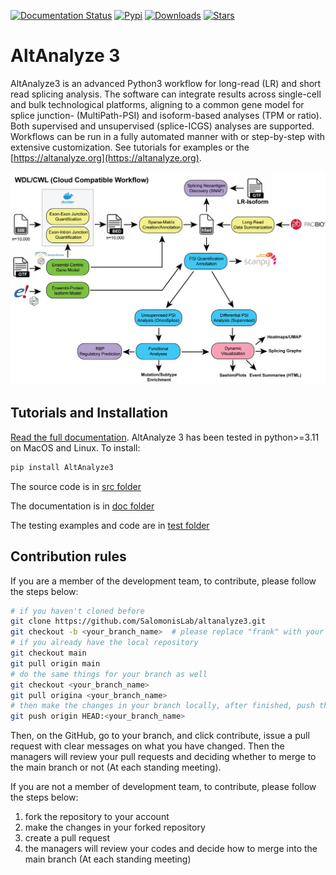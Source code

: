 [![Documentation Status](https://readthedocs.org/projects/altanalyze3/badge/?version=latest)](https://altanalyze3.readthedocs.io/en/latest/?badge=latest)  [![Pypi](https://img.shields.io/pypi/v/altanalyze3?logo=PyPI)](https://pypi.org/project/altanalyze3/)  [![Downloads](https://pepy.tech/badge/altanalyze3)](https://pypi.org/project/altanalyze3/)  [![Stars](https://img.shields.io/github/stars/SalomonisLab/altanalyze3)](https://github.com/SalomonisLab/altanalyze3/stargazers)


# AltAnalyze 3
AltAnalyze3 is an advanced Python3 workflow for long-read (LR) and short read splicing analysis. The software can integrate results across single-cell and bulk technological platforms, aligning to a common gene model for splice junction- (MultiPath-PSI) and isoform-based analyses (TPM or ratio). Both supervised and unsupervised (splice-ICGS) analyses are supported. Workflows can be run in a fully automated manner with or step-by-step with extensive customization. See tutorials for examples or the [https://altanalyze.org](https://altanalyze.org).

![schema](docs/images/AltAnalyze3.png)

## Tutorials and Installation

[Read the full documentation](https://altanalyze3.readthedocs.io/en/latest/). AltAnalyze 3 has been tested in python>=3.11 on MacOS and Linux. To install:

```bash
pip install AltAnalyze3
```

The source code is in [src folder](./src)

The documentation is in [doc folder](./doc)

The testing examples and code are in [test folder](./test)

## Contribution rules

If you are a member of the development team, to contribute, please follow the steps below:

```bash
# if you haven't cloned before
git clone https://github.com/SalomonisLab/altanalyze3.git
git checkout -b <your_branch_name>  # please replace "frank" with your token
# if you already have the local repository
git checkout main
git pull origin main
# do the same things for your branch as well
git checkout <your_branch_name>
git pull origina <your_branch_name>
# then make the changes in your branch locally, after finished, push them to the correpsonding branch on GitHub
git push origin HEAD:<your_branch_name>
```

Then, on the GitHub, go to your branch, and click contribute, issue a pull request with clear messages on what you have changed. Then the managers will review your pull requests and deciding whether to merge to the main branch or not (At each standing meeting).

If you are not a member of development team, to contribute, please follow the steps below:

1. fork the repository to your account
2. make the changes in your forked repository
3. create a pull request
4. the managers will review your codes and decide how to merge into the main branch (At each standing meeting)
